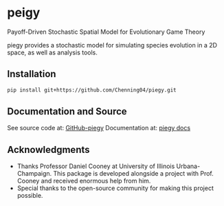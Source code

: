 # peigy
Payoff-Driven Stochastic Spatial Model for Evolutionary Game Theory

piegy provides a stochastic model for simulating species evolution in a 2D space, as well as analysis tools.

## Installation

```bash
pip install git+https://github.com/Chenning04/piegy.git
```

## Documentation and Source

See source code at: [GitHub-piegy](https://github.com/Chenning04/piegy.git)
Documentation at: [piegy docs](https://piegy.readthedocs.io/en/)


## Acknowledgments

- Thanks Professor Daniel Cooney at University of Illinois Urbana-Champaign. This package is developed alongside a project with Prof. Cooney and received enormous help from him.
- Special thanks to the open-source community for making this project possible.

